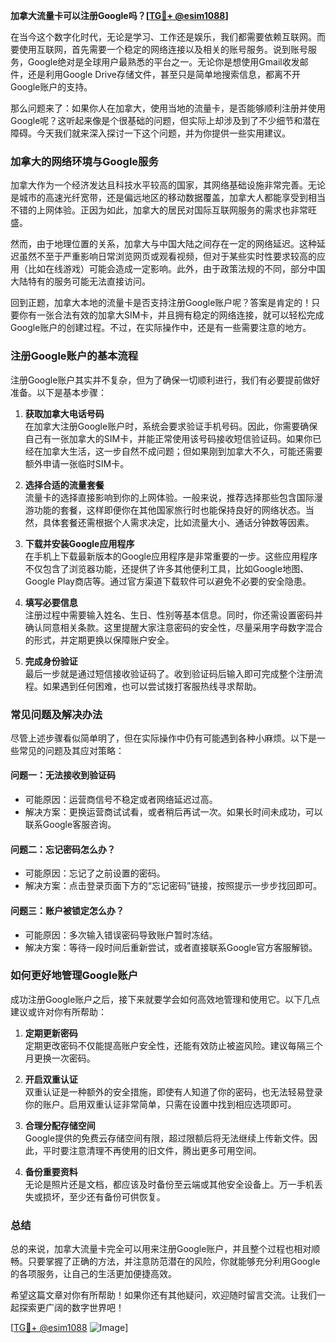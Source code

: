 **加拿大流量卡可以注册Google吗？[[TG💪+ @esim1088](https://t.me/s/esim1088)]**

在当今这个数字化时代，无论是学习、工作还是娱乐，我们都需要依赖互联网。而要使用互联网，首先需要一个稳定的网络连接以及相关的账号服务。说到账号服务，Google绝对是全球用户最熟悉的平台之一。无论你是想使用Gmail收发邮件，还是利用Google Drive存储文件，甚至只是简单地搜索信息，都离不开Google账户的支持。

那么问题来了：如果你人在加拿大，使用当地的流量卡，是否能够顺利注册并使用Google呢？这听起来像是个很基础的问题，但实际上却涉及到了不少细节和潜在障碍。今天我们就来深入探讨一下这个问题，并为你提供一些实用建议。

### **加拿大的网络环境与Google服务**

加拿大作为一个经济发达且科技水平较高的国家，其网络基础设施非常完善。无论是城市的高速光纤宽带，还是偏远地区的移动数据覆盖，加拿大人都能享受到相当不错的上网体验。正因为如此，加拿大的居民对国际互联网服务的需求也非常旺盛。

然而，由于地理位置的关系，加拿大与中国大陆之间存在一定的网络延迟。这种延迟虽然不至于严重影响日常浏览网页或观看视频，但对于某些实时性要求较高的应用（比如在线游戏）可能会造成一定影响。此外，由于政策法规的不同，部分中国大陆特有的服务可能无法直接访问。

回到正题，加拿大本地的流量卡是否支持注册Google账户呢？答案是肯定的！只要你有一张合法有效的加拿大SIM卡，并且拥有稳定的网络连接，就可以轻松完成Google账户的创建过程。不过，在实际操作中，还是有一些需要注意的地方。

### **注册Google账户的基本流程**

注册Google账户其实并不复杂，但为了确保一切顺利进行，我们有必要提前做好准备。以下是基本步骤：

1. **获取加拿大电话号码**  
   在加拿大注册Google账户时，系统会要求验证手机号码。因此，你需要确保自己有一张加拿大的SIM卡，并能正常使用该号码接收短信验证码。如果你已经在加拿大生活，这一步自然不成问题；但如果刚到加拿大不久，可能还需要额外申请一张临时SIM卡。

2. **选择合适的流量套餐**  
   流量卡的选择直接影响到你的上网体验。一般来说，推荐选择那些包含国际漫游功能的套餐，这样即便你在其他国家旅行时也能保持良好的网络状态。当然，具体套餐还需根据个人需求决定，比如流量大小、通话分钟数等因素。

3. **下载并安装Google应用程序**  
   在手机上下载最新版本的Google应用程序是非常重要的一步。这些应用程序不仅包含了浏览器功能，还提供了许多其他便利工具，比如Google地图、Google Play商店等。通过官方渠道下载软件可以避免不必要的安全隐患。

4. **填写必要信息**  
   注册过程中需要输入姓名、生日、性别等基本信息。同时，你还需设置密码并确认同意相关条款。这里提醒大家注意密码的安全性，尽量采用字母数字混合的形式，并定期更换以保障账户安全。

5. **完成身份验证**  
   最后一步就是通过短信接收验证码了。收到验证码后输入即可完成整个注册流程。如果遇到任何困难，也可以尝试拨打客服热线寻求帮助。

### **常见问题及解决办法**

尽管上述步骤看似简单明了，但在实际操作中仍有可能遇到各种小麻烦。以下是一些常见的问题及其应对策略：

#### **问题一：无法接收到验证码**
   - 可能原因：运营商信号不稳定或者网络延迟过高。
   - 解决方案：更换运营商试试看，或者稍后再试一次。如果长时间未成功，可以联系Google客服咨询。

#### **问题二：忘记密码怎么办？**
   - 可能原因：忘记了之前设置的密码。
   - 解决方案：点击登录页面下方的“忘记密码”链接，按照提示一步步找回即可。

#### **问题三：账户被锁定怎么办？**
   - 可能原因：多次输入错误密码导致账户暂时冻结。
   - 解决方案：等待一段时间后重新尝试，或者直接联系Google官方客服解锁。

### **如何更好地管理Google账户**

成功注册Google账户之后，接下来就要学会如何高效地管理和使用它。以下几点建议或许对你有所帮助：

1. **定期更新密码**  
   定期更改密码不仅能提高账户安全性，还能有效防止被盗风险。建议每隔三个月更换一次密码。

2. **开启双重认证**  
   双重认证是一种额外的安全措施，即使有人知道了你的密码，也无法轻易登录你的账户。启用双重认证非常简单，只需在设置中找到相应选项即可。

3. **合理分配存储空间**  
   Google提供的免费云存储空间有限，超过限额后将无法继续上传新文件。因此，平时要注意清理不再使用的旧文件，腾出更多可用空间。

4. **备份重要资料**  
   无论是照片还是文档，都应该及时备份至云端或其他安全设备上。万一手机丢失或损坏，至少还有备份可供恢复。

### **总结**

总的来说，加拿大流量卡完全可以用来注册Google账户，并且整个过程也相对顺畅。只要掌握了正确的方法，并注意防范潜在的风险，你就能够充分利用Google的各项服务，让自己的生活更加便捷高效。

希望这篇文章对你有所帮助！如果你还有其他疑问，欢迎随时留言交流。让我们一起探索更广阔的数字世界吧！

[[TG💪+ @esim1088](https://t.me/s/esim1088) ![Image](https://i.postimg.cc/4NQfJmqS/Snipaste-2025-05-13-00-14-12.png)]